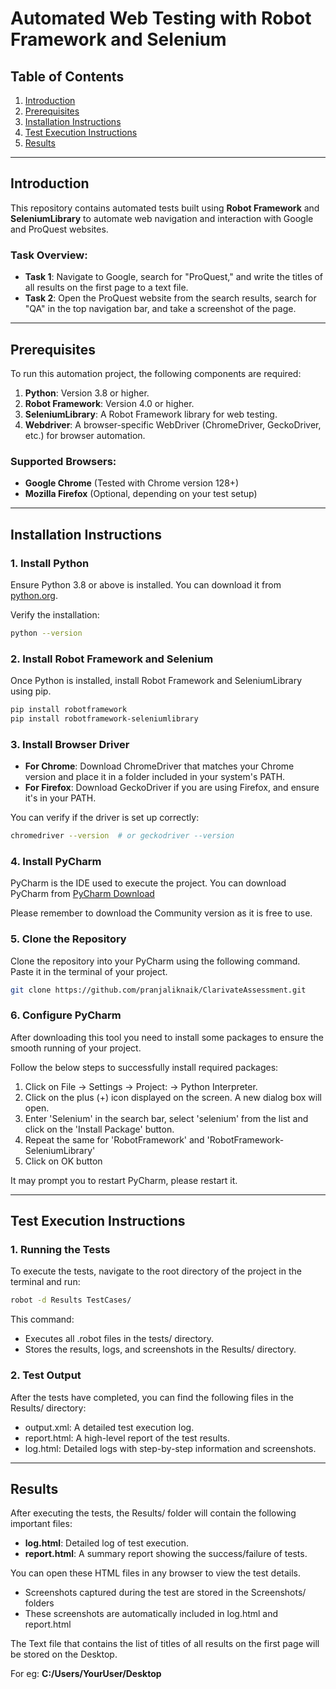# Automated Web Testing with Robot Framework and Selenium

## Table of Contents
1. [Introduction](#introduction)
2. [Prerequisites](#prerequisites)
3. [Installation Instructions](#installation-instructions)
4. [Test Execution Instructions](#test-execution-instructions)
5. [Results](#results)

---

## Introduction
This repository contains automated tests built using **Robot Framework** and **SeleniumLibrary** to automate web navigation and interaction with Google and ProQuest websites.

### Task Overview:
- **Task 1**: Navigate to Google, search for "ProQuest," and write the titles of all results on the first page to a text file.
- **Task 2**: Open the ProQuest website from the search results, search for "QA" in the top navigation bar, and take a screenshot of the page.

---

## Prerequisites
To run this automation project, the following components are required:
1. **Python**: Version 3.8 or higher.
2. **Robot Framework**: Version 4.0 or higher.
3. **SeleniumLibrary**: A Robot Framework library for web testing.
4. **Webdriver**: A browser-specific WebDriver (ChromeDriver, GeckoDriver, etc.) for browser automation.

### Supported Browsers:
- **Google Chrome** (Tested with Chrome version 128+)
- **Mozilla Firefox** (Optional, depending on your test setup)

---

## Installation Instructions

### 1. Install Python
Ensure Python 3.8 or above is installed. You can download it from [python.org](https://www.python.org/downloads/).

Verify the installation:
```bash
python --version
```

### 2. Install Robot Framework and Selenium
Once Python is installed, install Robot Framework and SeleniumLibrary using pip.
```bash
pip install robotframework
pip install robotframework-seleniumlibrary
```

### 3. Install Browser Driver

- **For Chrome**: Download ChromeDriver that matches your Chrome version and place it in a folder included in your system's PATH.
- **For Firefox**: Download GeckoDriver if you are using Firefox, and ensure it's in your PATH.

You can verify if the driver is set up correctly:
```bash
chromedriver --version  # or geckodriver --version
```

### 4. Install PyCharm

PyCharm is the IDE used to execute the project. You can download PyCharm from [PyCharm Download](https://www.jetbrains.com/pycharm/download/)

Please remember to download the Community version as it is free to use.

### 5. Clone the Repository
Clone the repository into your PyCharm using the following command. Paste it in the terminal of your project. 

```bash
git clone https://github.com/pranjaliknaik/ClarivateAssessment.git
```

### 6. Configure PyCharm 
After downloading this tool you need to install some packages to ensure the smooth running of your project.

Follow the below steps to successfully install required packages:

1. Click on File -> Settings -> Project:<YourProjectName> -> Python Interpreter.
2. Click on the plus (+) icon displayed on the screen. A new dialog box will open.
3. Enter 'Selenium' in the search bar, select 'selenium' from the list and click on the 'Install Package' button.
4. Repeat the same for 'RobotFramework' and 'RobotFramework-SeleniumLibrary' 
5. Click on OK button

It may prompt you to restart PyCharm, please restart it.


---

## Test Execution Instructions

### 1. Running the Tests

To execute the tests, navigate to the root directory of the project in the terminal and run:

```bash
robot -d Results TestCases/
```

This command:
- Executes all .robot files in the tests/ directory.
- Stores the results, logs, and screenshots in the Results/ directory.

### 2. Test Output
After the tests have completed, you can find the following files in the Results/ directory:

- output.xml: A detailed test execution log.
- report.html: A high-level report of the test results.
- log.html: Detailed logs with step-by-step information and screenshots.

---

## Results
After executing the tests, the Results/ folder will contain the following important files:

- **log.html**: Detailed log of test execution.
- **report.html**: A summary report showing the success/failure of tests.

You can open these HTML files in any browser to view the test details.

- Screenshots captured during the test are stored in the Screenshots/ folders
- These screenshots are automatically included in log.html and report.html

The Text file that contains the list of titles of all results on the first page will be stored 
on the Desktop. 

For eg: **C:/Users/YourUser/Desktop**

